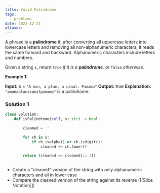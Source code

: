 ```yaml
---
title: Valid Palindrome
tags:
  - problems
date: 2023-12-21
aliases:
---
```

A phrase is a **palindrome** if, after converting all uppercase letters into lowercase letters and removing all non-alphanumeric characters, it reads the same forward and backward. Alphanumeric characters include letters and numbers.

Given a string `s`, return `true` _if it is a **palindrome**, or_ `false` _otherwise_.

**Example 1:**

**Input:** s = `"A man, a plan, a canal: Panama"`
**Output:** true
**Explanation:** `"amanaplanacanalpanama"` is a palindrome.

### Solution 1

```python
class Solution:
    def isPalindrome(self, s: str) -> bool:
        
        cleaned = ''
        
        for ch in s:
            if ch.isalpha() or ch.isdigit():
                cleaned += ch.lower()
                
        return (cleaned == cleaned[::-1])
                
```
- Create a "cleaned" version of the string with only alphanumeric characters and all in lower case
- Compare the cleaned version of the string against its reverse ([[Slice Notation]])


